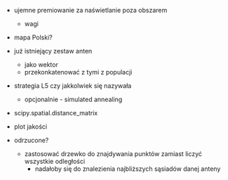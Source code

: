 * ujemne premiowanie za naświetlanie poza obszarem
  * wagi
* mapa Polski?
* już istniejący zestaw anten
  * jako wektor
  * przekonkatenować z tymi z populacji
* strategia L5 czy jakkolwiek się nazywała
  * opcjonalnie - simulated annealing
* scipy.spatial.distance_matrix
* plot jakości

* odrzucone?
  * zastosować drzewko do znajdywania punktów zamiast liczyć wszystkie odległości
    * nadałoby się do znalezienia najbliższych sąsiadów danej anteny
